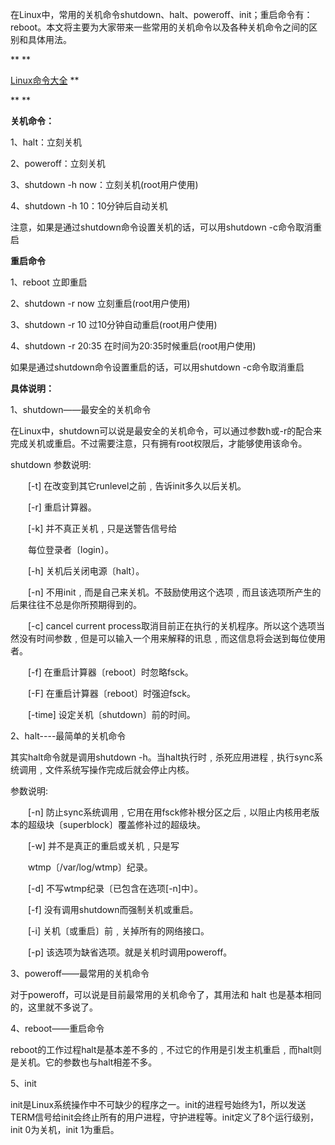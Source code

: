 在Linux中，常用的关机命令shutdown、halt、poweroff、init；重启命令有：reboot。本文将主要为大家带来一些常用的关机命令以及各种关机命令之间的区别和具体用法。

**
**

[Linux命令大全](https://www.w3cschool.cn/linux/linux-command-manual.html)
**

**
**

**关机命令：**

1、halt：立刻关机 

2、poweroff：立刻关机

3、shutdown -h now：立刻关机(root用户使用) 

4、shutdown -h 10：10分钟后自动关机 

注意，如果是通过shutdown命令设置关机的话，可以用shutdown -c命令取消重启



**重启命令**

1、reboot 立即重启

2、shutdown -r now 立刻重启(root用户使用) 

3、shutdown -r 10 过10分钟自动重启(root用户使用) 

4、shutdown -r 20:35 在时间为20:35时候重启(root用户使用) 

如果是通过shutdown命令设置重启的话，可以用shutdown -c命令取消重启



**具体说明：**

1、shutdown——最安全的关机命令

在Linux中，shutdown可以说是最安全的关机命令，可以通过参数h或-r的配合来完成关机或重启。不过需要注意，只有拥有root权限后，才能够使用该命令。



shutdown 参数说明:

　　[-t] 在改变到其它runlevel之前﹐告诉init多久以后关机。

　　[-r] 重启计算器。

　　[-k] 并不真正关机﹐只是送警告信号给

　　每位登录者〔login〕。

　　[-h] 关机后关闭电源〔halt〕。

　　[-n] 不用init﹐而是自己来关机。不鼓励使用这个选项﹐而且该选项所产生的后果往往不总是你所预期得到的。

　　[-c] cancel current process取消目前正在执行的关机程序。所以这个选项当然没有时间参数﹐但是可以输入一个用来解释的讯息﹐而这信息将会送到每位使用者。

　　[-f] 在重启计算器〔reboot〕时忽略fsck。

　　[-F] 在重启计算器〔reboot〕时强迫fsck。

　　[-time] 设定关机〔shutdown〕前的时间。



2、halt----最简单的关机命令

其实halt命令就是调用shutdown -h。当halt执行时﹐杀死应用进程﹐执行sync系统调用﹐文件系统写操作完成后就会停止内核。



参数说明:

　　[-n] 防止sync系统调用﹐它用在用fsck修补根分区之后﹐以阻止内核用老版本的超级块〔superblock〕覆盖修补过的超级块。

　　[-w] 并不是真正的重启或关机﹐只是写

　　wtmp〔/var/log/wtmp〕纪录。

　　[-d] 不写wtmp纪录〔已包含在选项[-n]中〕。

　　[-f] 没有调用shutdown而强制关机或重启。

　　[-i] 关机〔或重启〕前﹐关掉所有的网络接口。

　　[-p] 该选项为缺省选项。就是关机时调用poweroff。



3、poweroff——最常用的关机命令

对于poweroff，可以说是目前最常用的关机命令了，其用法和 halt 也是基本相同的，这里就不多说了。



4、reboot——重启命令

reboot的工作过程halt是基本差不多的﹐不过它的作用是引发主机重启﹐而halt则是关机。它的参数也与halt相差不多。



5、init

init是Linux系统操作中不可缺少的程序之一。init的进程号始终为1，所以发送TERM信号给init会终止所有的用户进程，守护进程等。init定义了8个运行级别，init 0为关机，init 1为重启。